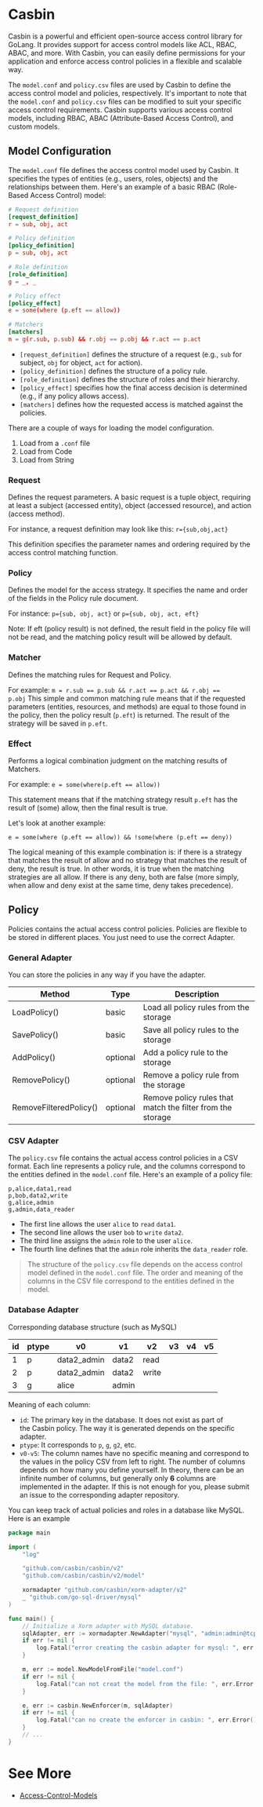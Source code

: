 # Casbin

Casbin is a powerful and efficient open-source access control library for GoLang. It provides support for access control models like ACL, RBAC, ABAC, and more. With Casbin, you can easily define permissions for your application and enforce access control policies in a flexible and scalable way.

The `model.conf` and `policy.csv` files are used by Casbin to define the access control model and policies, respectively. It's important to note that the `model.conf` and `policy.csv` files can be modified to suit your specific access control requirements. Casbin supports various access control models, including RBAC, ABAC (Attribute-Based Access Control), and custom models.
## Model Configuration 

The `model.conf` file defines the access control model used by Casbin. It specifies the types of entities (e.g., users, roles, objects) and the relationships between them. Here's an example of a basic RBAC (Role-Based Access Control) model:

```conf
# Request definition
[request_definition]
r = sub, obj, act

# Policy definition
[policy_definition]
p = sub, obj, act

# Role definition
[role_definition]
g = _, _

# Policy effect
[policy_effect]
e = some(where (p.eft == allow))

# Matchers
[matchers]
m = g(r.sub, p.sub) && r.obj == p.obj && r.act == p.act
```

- `[request_definition]` defines the structure of a request (e.g., `sub` for subject, `obj` for object, `act` for action).
- `[policy_definition]` defines the structure of a policy rule.
- `[role_definition]` defines the structure of roles and their hierarchy.
- `[policy_effect]` specifies how the final access decision is determined (e.g., if any policy allows access).
- `[matchers]` defines how the requested access is matched against the policies.

There are a couple of ways for loading the model configuration.

1. Load from a `.conf` file
2. Load from Code
3. Load from String

### Request

Defines the request parameters. A basic request is a tuple object, requiring at least a subject (accessed entity), object (accessed resource), and action (access method).

For instance, a request definition may look like this: `r={sub,obj,act}`

This definition specifies the parameter names and ordering required by the access control matching function.

### Policy

Defines the model for the access strategy. It specifies the name and order of the fields in the Policy rule document.

For instance: `p={sub, obj, act}` or `p={sub, obj, act, eft}`

Note: If eft (policy result) is not defined, the result field in the policy file will not be read, and the matching policy result will be allowed by default.

### Matcher

Defines the matching rules for Request and Policy.

For example: `m = r.sub == p.sub && r.act == p.act && r.obj == p.obj` This simple and common matching rule means that if the requested parameters (entities, resources, and methods) are equal to those found in the policy, then the policy result (`p.eft`) is returned. The result of the strategy will be saved in `p.eft`.

### Effect

Performs a logical combination judgment on the matching results of Matchers.

For example: `e = some(where(p.eft == allow))`

This statement means that if the matching strategy result `p.eft` has the result of (some) allow, then the final result is true.

Let's look at another example:

`e = some(where (p.eft == allow)) && !some(where (p.eft == deny))`

The logical meaning of this example combination is: if there is a strategy that matches the result of allow and no strategy that matches the result of deny, the result is true. In other words, it is true when the matching strategies are all allow. If there is any deny, both are false (more simply, when allow and deny exist at the same time, deny takes precedence).

## Policy

Policies contains the actual access control policies. Policies are flexible to be stored in different places. You just need to use the correct Adapter.


### General Adapter

You can store the policies in any way if you have the adapter.

| Method                 | Type     | Description                                                |
| ---------------------- | -------- | ---------------------------------------------------------- |
| LoadPolicy()           | basic    | Load all policy rules from the storage                     |
| SavePolicy()           | basic    | Save all policy rules to the storage                       |
| AddPolicy()            | optional | Add a policy rule to the storage                           |
| RemovePolicy()         | optional | Remove a policy rule from the storage                      |
| RemoveFilteredPolicy() | optional | Remove policy rules that match the filter from the storage |

### CSV Adapter

The `policy.csv` file contains the actual access control policies in a CSV format. Each line represents a policy rule, and the columns correspond to the entities defined in the `model.conf` file. Here's an example of a policy file:

```csv
p,alice,data1,read
p,bob,data2,write
g,alice,admin
g,admin,data_reader
```

- The first line allows the user `alice` to `read` `data1`.
- The second line allows the user `bob` to `write` `data2`.
- The third line assigns the `admin` role to the user `alice`.
- The fourth line defines that the `admin` role inherits the `data_reader` role.

> The structure of the `policy.csv` file depends on the access control model defined in the `model.conf` file. The order and meaning of the columns in the CSV file correspond to the entities defined in the model.

### Database Adapter 

Corresponding database structure (such as MySQL)

| id  | ptype | v0          | v1    | v2    | v3  | v4  | v5  |
| --- | ----- | ----------- | ----- | ----- | --- | --- | --- |
| 1   | p     | data2_admin | data2 | read  |     |     |     |
| 2   | p     | data2_admin | data2 | write |     |     |     |
| 3   | g     | alice       | admin |       |     |     |     |

Meaning of each column:
- `id`: The primary key in the database. It does not exist as part of the Casbin policy. The way it is generated depends on the specific adapter.
- `ptype`: It corresponds to `p`, `g`, `g2`, etc.
- `v0-v5`: The column names have no specific meaning and correspond to the values in the policy CSV from left to right. The number of columns depends on how many you define yourself. In theory, there can be an infinite number of columns, but generally only **6** columns are implemented in the adapter. If this is not enough for you, please submit an issue to the corresponding adapter repository.

You can keep track of actual policies and roles in a database like MySQL. Here is an example

```go
package main

import (
	"log"

	"github.com/casbin/casbin/v2"
	"github.com/casbin/casbin/v2/model"

	xormadapter "github.com/casbin/xorm-adapter/v2"
	_ "github.com/go-sql-driver/mysql"
)

func main() {
	// Initialize a Xorm adapter with MySQL database.
	sqlAdapter, err := xormadapter.NewAdapter("mysql", "admin:admin@tcp(127.0.0.1:3306)/")
	if err != nil {
		log.Fatal("error creating the casbin adapter for mysql: ", err.Error())
	}

	m, err := model.NewModelFromFile("model.conf")
	if err != nil {
		log.Fatal("can not creat the model from the file: ", err.Error())
	}

	e, err := casbin.NewEnforcer(m, sqlAdapter)
	if err != nil {
		log.Fatal("can no create the enforcer in casbin: ", err.Error())
	}
	// ...
}
```

# See More

- [Access-Control-Models](../Access-Control-Models.md)

